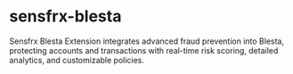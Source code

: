 # sensfrx-blesta
Sensfrx Blesta Extension integrates advanced fraud prevention into Blesta, protecting accounts and transactions with real-time risk scoring, detailed analytics, and customizable policies.
